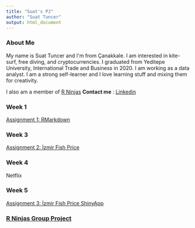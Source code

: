 ```yaml
---
title: "Suat's PJ"
author: "Suat Tuncer"
output: html_document
---
```



### About Me
 
My name is Suat Tuncer and I'm from Çanakkale. I am interested in kite-surf, free diving, and cryptocurrencies. I graduated from Yeditepe University, International Trade and Business in 2020. I am working as a data analyst. I am a strong self-learner and I love learning stuff and mixing them for creativity.

   I also am a member of [R Ninjas](https://pjournal.github.io/mef05g-rninjas/)
   **Contact me** : [Linkedin](https://www.linkedin.com/in/suat-tuncer-7aa831a6/)
   


### Week 1
  [Assignment 1: RMarkdown](week1.html)


### Week 3
  [Assignment 2: İzmir Fish Price](İzmir_Fish_Price_Analysis.html)


### Week 4
Netflix


### Week 5
[Assignment 3: İzmir Fish Price ShinyApp](https://mef05g-rninjas.shinyapps.io/Fish_Price/)


### [R Ninjas Group Project](https://pjournal.github.io/mef05g-rninjas/)
